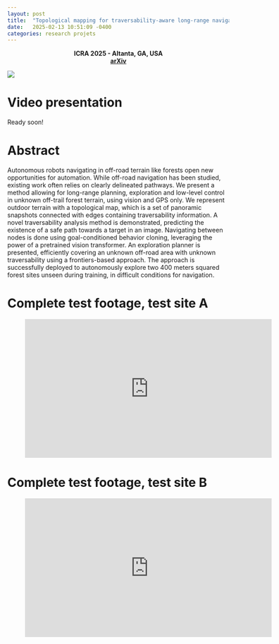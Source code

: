 ```yaml
---
layout: post
title:  "Topological mapping for traversability-aware long-range navigation in off-road terrain"
date:   2025-02-13 10:51:09 -0400
categories: research projets 
---
```


<div style="text-align:center;">
<b>ICRA 2025 - Altanta, GA, USA<br/>
<a href="https://arxiv.org/abs/2410.01925">arXiv</a></b>
</div>

![](../../../../../figure_topological_mapping.png)

# Video presentation
Ready soon!

# Abstract
Autonomous robots navigating in off-road terrain like forests open new opportunities for automation. While off-road navigation has been studied, existing work often relies on clearly delineated pathways. We present a method allowing for long-range planning, exploration and low-level control in unknown off-trail forest terrain, using vision and GPS only. We represent outdoor terrain with a topological map, which is a set of panoramic snapshots connected with edges containing traversability information. A novel traversability analysis method is demonstrated, predicting the existence of a safe path towards a target in an image. Navigating between nodes is done using goal-conditioned behavior cloning, leveraging the power of a pretrained vision transformer. An exploration planner is presented, efficiently covering an unknown off-road area with unknown traversability using a frontiers-based approach. The approach is successfully deployed to autonomously explore two 400 meters squared forest sites unseen during training, in difficult conditions for navigation. 

# Complete test footage, test site A
<!-- blank line -->
<figure class="video_container">
<iframe width="560" height="315" src="https://www.youtube.com/embed/Y82HHUrzvzM" frameborder="0" allow="accelerometer; autoplay; encrypted-media; gyroscope; picture-in-picture" allowfullscreen></iframe>
</figure>
<!-- blank line -->

# Complete test footage, test site B
<!-- blank line -->
<figure class="video_container">
<iframe width="560" height="315" src="https://www.youtube.com/embed/i-8RXuMICNI" frameborder="0" allow="accelerometer; autoplay; encrypted-media; gyroscope; picture-in-picture" allowfullscreen></iframe>
</figure>
<!-- blank line -->

